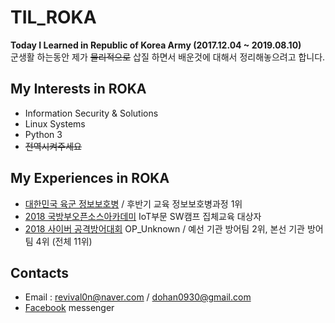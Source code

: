 # TIL_ROKA
**Today I Learned in Republic of Korea Army (2017.12.04 ~ 2019.08.10)**  
군생활 하는동안 제가 ~~물리적으로~~ 삽질 하면서 배운것에 대해서 정리해놓으려고 합니다.  

## My Interests in ROKA
* Information Security & Solutions
* Linux Systems
* Python 3
* ~~전역시켜주세요~~

## My Experiences in ROKA
* [대한민국 육군 정보보호병](https://www.mma.go.kr/contents.do?mc=mma0000516) / 후반기 교육 정보보호병과정 1위  
* [2018 국방부오픈소스아카데미](http://osam.oss.kr/main/page.jsp?pid=offline.offline13) IoT부문 SW캠프 집체교육 대상자
* [2018 사이버 공격방어대회](http://cce.cstec.kr/) OP_Unknown / 예선 기관 방어팀 2위, 본선 기관 방어팀 4위 (전체 11위)

## Contacts
* Email : revival0n@naver.com / dohan0930@gmail.com
* [Facebook](https://www.facebook.com/dohan0930) messenger
